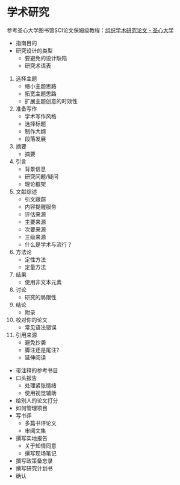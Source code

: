 # 学术研究

参考圣心大学图书馆SCI论文保姆级教程：[组织学术研究论文 - 圣心大学](https://library.sacredheart.edu/c.php?g=29803&p=185901)

- 指南目的
- 研究设计的类型
    - 要避免的设计缺陷
    - 研究术语表
1. 选择主题
    - 缩小主题思路
    - 拓宽主题思路
    - 扩展主题创意的时效性
2. 准备写作
    - 学术写作风格
    - 选择标题
    - 制作大纲
    - 段落发展
3. 摘要
    - 摘要
4. 引言
    - 背景信息
    - 研究问题/疑问
    - 理论框架
5. 文献综述
    - 引文跟踪
    - 内容提醒服务
    - 评估来源
    - 主要来源
    - 次要来源
    - 三级来源
    - 什么是学术与流行？
6. 方法论
    - 定性方法
    - 定量方法
7. 结果
    - 使用非文本元素
8. 讨论
    - 研究的局限性
9. 结论
    - 附录
10. 校对你的论文
    - 常见语法错误
11. 引用来源
    - 避免抄袭
    - 脚注还是尾注?
    - 延伸阅读
- 带注释的参考书目
- 口头报告
    - 处理紧张情绪
    - 使用视觉辅助
- 给别人的论文打分
- 如何管理项目
- 写书评
    - 多篇书评论文
    - 审阅文集
- 撰写实地报告
    - 关于知情同意
    - 撰写现场笔记
- 撰写政策备忘录
- 撰写研究计划书
- 确认